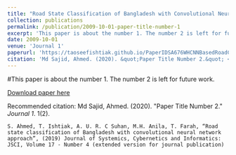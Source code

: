 ```yaml
---
title: "Road State Classification of Bangladesh with Convolutional Neural Network Approach"
collection: publications
permalink: /publication/2009-10-01-paper-title-number-1
excerpt: 'This paper is about the number 1. The number 2 is left for future work.'
date: 2009-10-01
venue: 'Journal 1'
paperurl: 'https://taoseefishtiak.github.io/PaperIDSA676WHCNNBasedRoadClassificationPaper.pdf'
citation: 'Md Sajid, Ahmed. (2020). &quot;Paper Title Number 2.&quot; <i>Journal 1</i>. 1(2).'
---
```

#This paper is about the number 1. The number 2 is left for future work.

[Download paper here](https://taoseefishtiak.github.io/PaperIDSA676WHCNNBasedRoadClassificationPaper.pdf)

Recommended citation: Md Sajid, Ahmed. (2020). "Paper Title Number 2." <i>Journal 1</i>. 1(2).

`S. Ahmed, T. Ishtiak, A. U. R. C Suhan, M.H. Anila, T. Farah, “Road state classification of Bangladesh with convolutional neural network approach”, (2019) Journal of Systemics, Cybernetics and Informatics: JSCI, Volume 17 - Number 4 (extended version for journal publication)`
